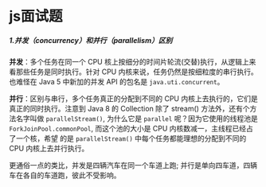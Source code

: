 # js面试题

##### 1.并发（concurrency）和并行（parallelism）区别

**并发**：多个任务在同一个 CPU 核上按细分的时间片轮流(交替)执行，从逻辑上来看那些任务是同时执行。针对 CPU 内核来说，任务仍然是按细粒度的串行执行。也难怪在 Java 5 中新加的并发 API 的包名是 `java.uti.concurrent`。

**并行**：区别与串行，多个任务真正的分配到不同的 CPU 内核上去执行的，它们是真正的同时执行。注意到 Java 8 的 Collection 除了 stream() 方法外，还有个方法名字叫做 `parallelStream()`, 为什么它是 `parallel` 呢？因为它使用的线程池是 `ForkJoinPool.commonPool`, 而这个池的大小是 CPU 内核数减一，主线程已经占了一个核，希望 的是 `parallelStream()` 中每个任务都能理想的分配到不同的 CPU 内核上去并行执行。

更通俗一点的类比，并发是四辆汽车在同一个车道上跑; 并行是单向四车道，四辆车在各自的车道跑，彼此不受影响。